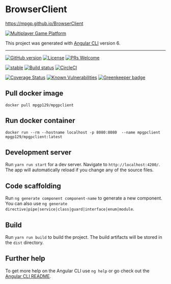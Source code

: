 # BrowserClient

https://mpgp.github.io/BrowserClient

[![Multiplayer Game Platform](https://sun9-4.userapi.com/c830309/v830309006/7e7bf/GO75bBP796g.jpg)](https://mpgp.github.io/BrowserClient)

This project was generated with [Angular CLI](https://github.com/angular/angular-cli) version 6.

---

[![GitHub version](https://badge.fury.io/gh/mpgp%2FBrowserClient.svg)](https://badge.fury.io/gh/mpgp%2FBrowserClient)
[![License](https://img.shields.io/badge/License-BSD%202--Clause-orange.svg)](LICENSE)
[![PRs Welcome](https://img.shields.io/badge/PRs-welcome-7fa706.svg?longCache=true)](.github/PULL_REQUEST_TEMPLATE.md)

[![stable](https://img.shields.io/badge/stability-stable-blue.svg?longCache=true)](https://github.com/Naereen/badges)
[![Build status](https://api.travis-ci.com/mpgp/BrowserClient.svg?branch=master)](https://api.travis-ci.com/mpgp/BrowserClient.svg?branch=master)
[![CircleCI](https://circleci.com/gh/mpgp/BrowserClient.svg?style=svg)](https://circleci.com/gh/mpgp/BrowserClient)

[![Coverage Status](https://coveralls.io/repos/github/mpgp/BrowserClient/badge.svg?branch=master)](https://coveralls.io/github/mpgp/BrowserClient?branch=master)
[![Known Vulnerabilities](https://snyk.io/test/github/mpgp/BrowserClient/badge.svg?targetFile=package.json)](https://snyk.io/test/github/mpgp/BrowserClient?targetFile=package.json) [![Greenkeeper badge](https://badges.greenkeeper.io/mpgp/BrowserClient.svg)](https://greenkeeper.io/)

## Pull docker image
`docker pull mpgp129/mpgpclient`

## Run docker container
`docker run --rm --hostname localhost -p 8080:8080  --name mpgpclient mpgp129/mpgpclient:latest`

## Development server

Run `yarn run start` for a dev server. Navigate to `http://localhost:4200/`. The app will automatically reload if you change any of the source files.

## Code scaffolding

Run `ng generate component component-name` to generate a new component. You can also use `ng generate directive|pipe|service|class|guard|interface|enum|module`.

## Build

Run `yarn run build` to build the project. The build artifacts will be stored in the `dist` directory.

## Further help

To get more help on the Angular CLI use `ng help` or go check out the [Angular CLI README](https://github.com/angular/angular-cli/blob/master/README.md).